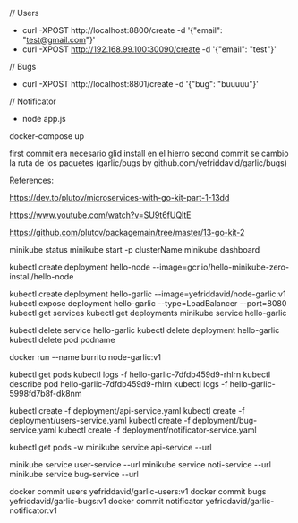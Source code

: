 // Users
- curl -XPOST http://localhost:8800/create -d '{"email": "test@gmail.com"}'
- curl -XPOST http://192.168.99.100:30090/create -d '{"email": "test"}'


// Bugs
- curl -XPOST http://localhost:8801/create -d '{"bug": "buuuuu"}'

// Notificator
- node app.js


docker-compose up



first commit era necesario glid install en el hierro
second commit se cambio la ruta de los paquetes (garlic/bugs by github.com/yefriddavid/garlic/bugs)



References:

https://dev.to/plutov/microservices-with-go-kit-part-1-13dd

https://www.youtube.com/watch?v=SU9t6fUQltE

https://github.com/plutov/packagemain/tree/master/13-go-kit-2


minikube status
minikube start -p clusterName
minikube dashboard




kubectl create deployment hello-node --image=gcr.io/hello-minikube-zero-install/hello-node


kubectl create deployment hello-garlic --image=yefriddavid/node-garlic:v1
kubectl expose deployment hello-garlic --type=LoadBalancer --port=8080
kubectl get services
kubectl get deployments
minikube service hello-garlic


kubectl delete service hello-garlic
kubectl delete deployment hello-garlic
kubectl delete pod podname




docker run --name burrito node-garlic:v1



kubectl get pods
kubectl logs -f hello-garlic-7dfdb459d9-rhlrn
kubectl describe pod hello-garlic-7dfdb459d9-rhlrn
kubectl logs -f hello-garlic-5998fd7b8f-dk8nm


kubectl create -f deployment/api-service.yaml
kubectl create -f deployment/users-service.yaml
kubectl create -f deployment/bug-service.yaml
kubectl create -f deployment/notificator-service.yaml

kubectl get pods -w
minikube service api-service --url

minikube service user-service --url
minikube service noti-service --url
minikube service bug-service --url



docker commit users yefriddavid/garlic-users:v1
docker commit bugs yefriddavid/garlic-bugs:v1
docker commit notificator yefriddavid/garlic-notificator:v1

